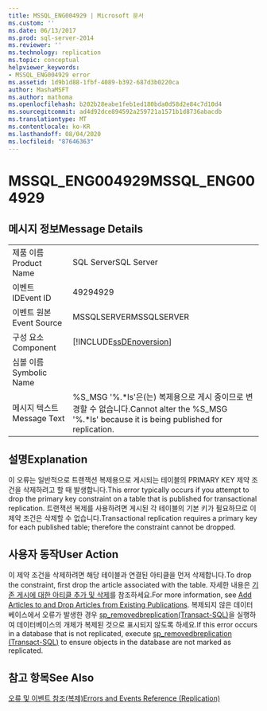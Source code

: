 ```yaml
---
title: MSSQL_ENG004929 | Microsoft 문서
ms.custom: ''
ms.date: 06/13/2017
ms.prod: sql-server-2014
ms.reviewer: ''
ms.technology: replication
ms.topic: conceptual
helpviewer_keywords:
- MSSQL_ENG004929 error
ms.assetid: 1d9b1d88-1fbf-4089-b392-687d3b0220ca
author: MashaMSFT
ms.author: mathoma
ms.openlocfilehash: b202b28eabe1feb1ed180bda0d58d2e84c7d10d4
ms.sourcegitcommit: ad4d92dce894592a259721a1571b1d8736abacdb
ms.translationtype: MT
ms.contentlocale: ko-KR
ms.lasthandoff: 08/04/2020
ms.locfileid: "87646363"
---
```

# <a name="mssql_eng004929"></a><span data-ttu-id="1a5df-102">MSSQL_ENG004929</span><span class="sxs-lookup"><span data-stu-id="1a5df-102">MSSQL_ENG004929</span></span>
    
## <a name="message-details"></a><span data-ttu-id="1a5df-103">메시지 정보</span><span class="sxs-lookup"><span data-stu-id="1a5df-103">Message Details</span></span>  
  
|||  
|-|-|  
|<span data-ttu-id="1a5df-104">제품 이름</span><span class="sxs-lookup"><span data-stu-id="1a5df-104">Product Name</span></span>|<span data-ttu-id="1a5df-105">SQL Server</span><span class="sxs-lookup"><span data-stu-id="1a5df-105">SQL Server</span></span>|  
|<span data-ttu-id="1a5df-106">이벤트 ID</span><span class="sxs-lookup"><span data-stu-id="1a5df-106">Event ID</span></span>|<span data-ttu-id="1a5df-107">4929</span><span class="sxs-lookup"><span data-stu-id="1a5df-107">4929</span></span>|  
|<span data-ttu-id="1a5df-108">이벤트 원본</span><span class="sxs-lookup"><span data-stu-id="1a5df-108">Event Source</span></span>|<span data-ttu-id="1a5df-109">MSSQLSERVER</span><span class="sxs-lookup"><span data-stu-id="1a5df-109">MSSQLSERVER</span></span>|  
|<span data-ttu-id="1a5df-110">구성 요소</span><span class="sxs-lookup"><span data-stu-id="1a5df-110">Component</span></span>|[!INCLUDE[ssDEnoversion](../../includes/ssdenoversion-md.md)]|  
|<span data-ttu-id="1a5df-111">심볼 이름</span><span class="sxs-lookup"><span data-stu-id="1a5df-111">Symbolic Name</span></span>||  
|<span data-ttu-id="1a5df-112">메시지 텍스트</span><span class="sxs-lookup"><span data-stu-id="1a5df-112">Message Text</span></span>|<span data-ttu-id="1a5df-113">%S_MSG '%.\*ls'은(는) 복제용으로 게시 중이므로 변경할 수 없습니다.</span><span class="sxs-lookup"><span data-stu-id="1a5df-113">Cannot alter the %S_MSG '%.\*ls' because it is being published for replication.</span></span>|  
  
## <a name="explanation"></a><span data-ttu-id="1a5df-114">설명</span><span class="sxs-lookup"><span data-stu-id="1a5df-114">Explanation</span></span>  
 <span data-ttu-id="1a5df-115">이 오류는 일반적으로 트랜잭션 복제용으로 게시되는 테이블의 PRIMARY KEY 제약 조건을 삭제하려고 할 때 발생합니다.</span><span class="sxs-lookup"><span data-stu-id="1a5df-115">This error typically occurs if you attempt to drop the primary key constraint on a table that is published for transactional replication.</span></span> <span data-ttu-id="1a5df-116">트랜잭션 복제를 사용하려면 게시된 각 테이블의 기본 키가 필요하므로 이 제약 조건은 삭제할 수 없습니다.</span><span class="sxs-lookup"><span data-stu-id="1a5df-116">Transactional replication requires a primary key for each published table; therefore the constraint cannot be dropped.</span></span>  
  
## <a name="user-action"></a><span data-ttu-id="1a5df-117">사용자 동작</span><span class="sxs-lookup"><span data-stu-id="1a5df-117">User Action</span></span>  
 <span data-ttu-id="1a5df-118">이 제약 조건을 삭제하려면 해당 테이블과 연결된 아티클을 먼저 삭제합니다.</span><span class="sxs-lookup"><span data-stu-id="1a5df-118">To drop the constraint, first drop the article associated with the table.</span></span> <span data-ttu-id="1a5df-119">자세한 내용은 [기존 게시에 대한 아티클 추가 및 삭제](publish/add-articles-to-and-drop-articles-from-existing-publications.md)를 참조하세요.</span><span class="sxs-lookup"><span data-stu-id="1a5df-119">For more information, see [Add Articles to and Drop Articles from Existing Publications](publish/add-articles-to-and-drop-articles-from-existing-publications.md).</span></span> <span data-ttu-id="1a5df-120">복제되지 않은 데이터베이스에서 오류가 발생한 경우 [sp_removedbreplication&#40;Transact-SQL&#41;](/sql/relational-databases/system-stored-procedures/sp-removedbreplication-transact-sql)을 실행하여 데이터베이스의 개체가 복제된 것으로 표시되지 않도록 하세요.</span><span class="sxs-lookup"><span data-stu-id="1a5df-120">If this error occurs in a database that is not replicated, execute [sp_removedbreplication &#40;Transact-SQL&#41;](/sql/relational-databases/system-stored-procedures/sp-removedbreplication-transact-sql) to ensure objects in the database are not marked as replicated.</span></span>  
  
## <a name="see-also"></a><span data-ttu-id="1a5df-121">참고 항목</span><span class="sxs-lookup"><span data-stu-id="1a5df-121">See Also</span></span>  
 [<span data-ttu-id="1a5df-122">오류 및 이벤트 참조&#40;복제&#41;</span><span class="sxs-lookup"><span data-stu-id="1a5df-122">Errors and Events Reference &#40;Replication&#41;</span></span>](errors-and-events-reference-replication.md)  
  
  
